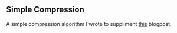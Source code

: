## Simple Compression

A simple compression algorithm I wrote to suppliment [this](https://synackuk.dev/2022/07/27/an-introduction-to-compression.html) blogpost.